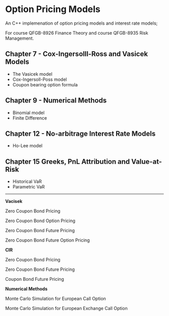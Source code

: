 # Option Pricing Models

An C++ implemenation of option pricing models and interest rate models;

For course QFGB-8926 Finance Theory and course QFGB-8935 Risk Management. 



## Chapter 7 - Cox-Ingersolll-Ross and Vasicek Models

- The Vasicek model
- Cox-Ingersoll-Poss model
- Coupon bearing option formula

## Chapter 9 - Numerical Methods

- Binomial model
- Finite Difference

## Chapter 12 - No-arbitrage Interest Rate Models

- Ho-Lee model

## Chapter 15 Greeks, PnL Attribution and Value-at-Risk

- Historical VaR
- Parametric VaR

---------------------------------------------------------------

**Vacisek**

Zero Coupon Bond Pricing

Zero Coupon Bond Option Pricing

Zero Coupon Bond Future Pricing

Zero Coupon Bond Future Option Pricing

**CIR**

Zero Coupon Bond Pricing

Zero Coupon Bond Future Pricing

Coupon Bond Future Pricing

**Numerical Methods**

Monte Carlo Simulation for European Call Option

Monte Carlo Simulation for European Exchange Call Option
